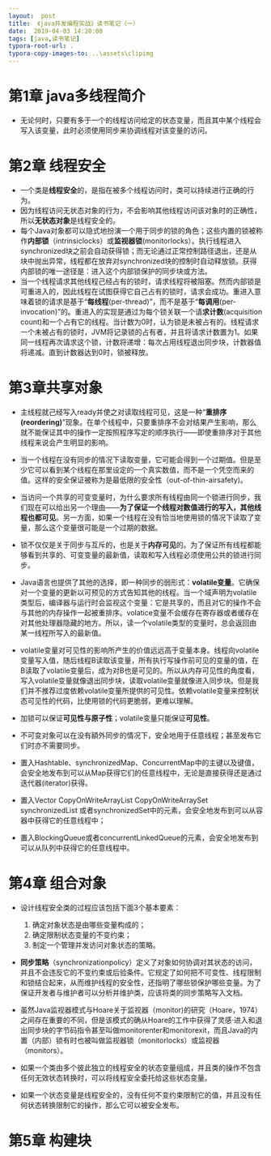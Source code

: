 ```yaml
---
layout:  post
title:  《java并发编程实战》读书笔记（一）
date:  2019-04-03 14:20:00
tags: [java,读书笔记]
typora-root-url: .
typora-copy-images-to: ..\assets\clipimg
---
```


# 第1章 java多线程简介

- 无论何时，只要有多于一个的线程访问给定的状态变量，而且其中某个线程会写入该变量，此时必须使用同步来协调线程对该变量的访问。


# 第2章 线程安全

 

- 一个类是**线程安全**的，是指在被多个线程访问时，类可以持续进行正确的行为。
- 因为线程访问无状态对象的行为，不会影响其他线程访问该对象时的正确性，所以**无状态对象**是线程安全的。
- 每个Java对象都可以隐式地扮演一个用于同步的锁的角色；这些内置的锁被称作**内部锁**（intrinsiclocks）或**监视器锁**(monitorlocks）。执行线程进入synchronized块之前会自动获得锁；而无论通过正常控制路径退出，还是从块中抛出异常，线程都在放弃对synchronized块的控制时自动释放锁。获得内部锁的唯一途径是：进入这个内部锁保护的同步块或方法。
- 当一个线程请求其他线程己经占有的锁时，请求线程将被阻塞。然而内部锁是可重进入的，因此线程在试图获得它自己占有的锁时，请求会成功。重进入意味着锁的请求是基于“**每线程**(per-thread)”，而不是基于“**每调用**(per-invocation)”的。重进入的实现是通过为每个锁关联一个请**求计数**(acquisition count)和一个占有它的线程。当计数为0时，认为锁是未被占有的。线程请求一个未被占有的锁时，JVM将记录锁的占有者，并且将请求计数置为1。如果同一线程再次请求这个锁，计数将递增：每次占用线程退出同步块，计数器值将递减。直到计数器达到0时，锁被释放。


# 第3章共享对象

- 主线程就己经写入ready并使之对读取线程可见，这是一种“**重排序(reordering)**”现象。在单个线程中，只要重排序不会对结果产生影响，那么就不能保证其中的操作一定按照程序写定的顺序执行——即使重排序对于其他线程来说会产生明显的影响。
- 当一个线程在没有同步的情况下读取变量，它可能会得到一个过期值。但是至少它可以看到某个线程在那里设定的一个真实数值，而不是一个凭空而来的值。这样的安全保证被称为是最低限的安全性（out-of-thin-airsafety)。
- 当访问一个共享的可变变量时，为什么要求所有线程由同一个锁进行同步，我们现在可以给出另一个理由——**为了保证一个线程对数值进行的写入，其他线程也都可见**。另一方面，如果一个线程在没有恰当地使用锁的情况下读取了变量，那么这个变量很可能是一个过期的数据。
- 锁不仅仅是关于同步与互斥的，也是关于**内存可见**的。为了保证所有线程都能够看到共享的、可变变量的最新值，读取和写入线程必须使用公共的锁进行同步。
- Java语言也提供了其他的选择，即一种同步的弱形式：**volatile变量**。它确保对一个变量的更新以可预见的方式告知其他的线程。当一个域声明为volatile类型后，编译器与运行时会监视这个变量：它是共享的，而且对它的操作不会与其他的内存操作一起被重排序。volatice变量不会缓存在寄存器或者缓存在对其他处理器隐藏的地方。所以，读一个volatile类型的变量时，总会返回由某一线程所写入的最新值。

- volatile变量对可见性的影响所产生的价值远远高于变量本身。线程向volatile变量写入值，随后线程B读取该变量，所有执行写操作前可见的变量的值，在B读取了volatile变量后，成为对B也是可见的。所以从内存可见性的角度看，写入volatile变量就像退出同步块，读取volatile变量就像进入同步块。但是我们并不推荐过度依赖volatile变量所提供的可见性。依赖volatile变量来控制状态可见性的代码，比使用锁的代码更脆弱，更难以理解。
- 加锁可以保证**可见性与原子性**；volatile变量只能保证**可见性**。
- 不可变对象可以在没有額外同步的情况下，安全地用于任意线程；甚至发布它们时亦不需要同步。
- 置入Hashtable、synchronizedMap、ConcurrentMap中的主键以及键值，会安全地发布到可以从Map获得它们的任意线程中，无论是直接获得还是通过迭代器(iterator)获得。
- 置入Vector CopyOnWriteArrayList CopyOnWriteArraySet  synchronizedList 或者synchronizedSet中的元素，会安全地发布到可以从容器中获得它的任意线程中；
- 置入BlockingQueue或者concurrentLinkedQueue的元素，会安全地发布到可以从队列中获得它的任意线程中。

# 第4章 组合对象

- 设计线程安全类的过程应该包括下面3个基本要素：

    1. 确定对象状态是由哪些变量构成的；
    2. 确定限制状态变量的不变约束；
    3. 制定一个管理并发访问对象状态的策略。

- **同步策略**（synchronizationpolicy）定义了对象如何协调对其状态的访问，并且不会违反它的不变约束或后验条件。它规定了如何把不可变性、线程限制和锁结合起来，从而维护线程的安全性，还指明了哪些锁保护哪些变量。为了保证开发者与维护者可以分析并维护类，应该将类的同步策略写入文档。

- 虽然Java监视器模式与Hoare关于监视器（monitor)的研究（Hoare，1974）之间存在重要的不同，但是该模式的确从Hoare的工作中获得了灵感·进入和退出同步块的字节码指令甚至叫做monitorenter和monitorexit，而且Java的内置（内部）锁有时也被叫做监视器锁（monitorlocks）或监视器（monitors）。

- 如果一个类由多个彼此独立的线程安全的状态变量组成，并且类的操作不包含任何无效状态转换时，可以将线程安全委托给这些状态变量。

- 如果一个状态变量是线程安全的，没有任何不变约束限制它的值，并且没有任何状态转换限制它的操作，那么它可以被安全发布。


# 第5章 构建块


